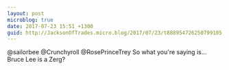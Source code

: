 ```yaml
---
layout: post
microblog: true
date: 2017-07-23 15:51 +1300
guid: http://JacksonOfTrades.micro.blog/2017/07/23/t888954726250799105.html
---
```

@sailorbee @Crunchyroll @RosePrinceTrey So what you're saying is... Bruce Lee is a Zerg?
